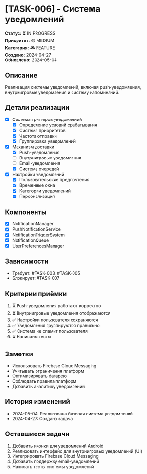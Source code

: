 # [TASK-006] - Система уведомлений

**Статус:** ⏳ IN PROGRESS  
**Приоритет:** 🟡 MEDIUM  
**Категория:** 🎮 FEATURE  
**Создано:** 2024-04-27  
**Обновлено:** 2024-05-04  

## Описание
Реализация системы уведомлений, включая push-уведомления, внутриигровые уведомления и систему напоминаний.

## Детали реализации
- [x] Система триггеров уведомлений
  - [x] Определение условий срабатывания
  - [x] Система приоритетов
  - [x] Частота отправки
  - [x] Группировка уведомлений
- [x] Механизм доставки
  - [x] Push-уведомления
  - [ ] Внутриигровые уведомления
  - [ ] Email-уведомления
  - [x] Система очередей
- [x] Настройки уведомлений
  - [x] Пользовательские предпочтения
  - [x] Временные окна
  - [x] Категории уведомлений
  - [x] Персонализация

## Компоненты
- [x] NotificationManager
- [x] PushNotificationService
- [x] NotificationTriggerSystem
- [x] NotificationQueue
- [x] UserPreferencesManager

## Зависимости
- Требует: #TASK-003, #TASK-005
- Блокирует: #TASK-007

## Критерии приёмки
1. ⏳ Push-уведомления работают корректно
2. ⏳ Внутриигровые уведомления отображаются
3. ✅ Настройки пользователя сохраняются
4. ✅ Уведомления группируются правильно
5. ✅ Система не спамит пользователя
6. ⏳ Написаны тесты

## Заметки
- Использовать Firebase Cloud Messaging
- Учитывать ограничения платформ
- Оптимизировать батарею
- Соблюдать правила платформ
- Добавить аналитику уведомлений

## История изменений
- 2024-05-04: Реализована базовая система уведомлений
- 2024-04-27: Создана задача 

## Оставшиеся задачи
1. Добавить иконки для уведомлений Android
2. Реализовать интерфейс для внутриигровых уведомлений (UI)
3. Интегрировать Firebase Cloud Messaging
4. Добавить поддержку email-уведомлений
5. Написать тесты системы уведомлений 